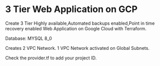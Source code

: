 # 3 Tier Web Application on GCP

Create 3 Tier Highly available,Automated backups enabled,Point in time recovery enabled Web Application on Google Cloud with Terraform. 

Database: MYSQL 8_0

Creates 2 VPC Network. 1 VPC Network activated on Global Subnets.

Check the provider.tf to add your project ID.


